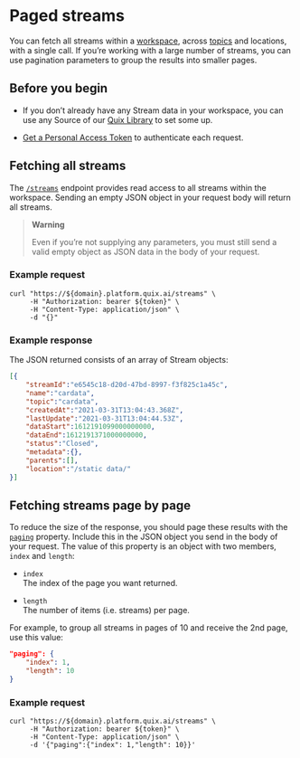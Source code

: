 # Paged streams

You can fetch all streams within a
[workspace](../../platform/definitions.md#_workspace), across
[topics](../../platform/definitions.md#_topics) and locations, with a
single call. If you’re working with a large number of streams, you can
use pagination parameters to group the results into smaller pages.

## Before you begin

  - If you don’t already have any Stream data in your workspace, you can
    use any Source of our [Quix
    Library](../../platform/samples/samples.md) to set some up.

  - [Get a Personal Access Token](authenticate.md)
    to authenticate each request.

## Fetching all streams

The [`/streams`](#) endpoint provides read access to all streams within
the workspace. Sending an empty JSON object in your request body will
return all streams.

> **Warning**
> 
> Even if you’re not supplying any parameters, you must still send a
> valid empty object as JSON data in the body of your request.

### Example request

``` shell
curl "https://${domain}.platform.quix.ai/streams" \
     -H "Authorization: bearer ${token}" \
     -H "Content-Type: application/json" \
     -d "{}"
```

### Example response

The JSON returned consists of an array of Stream objects:

``` json
[{
    "streamId":"e6545c18-d20d-47bd-8997-f3f825c1a45c",
    "name":"cardata",
    "topic":"cardata",
    "createdAt":"2021-03-31T13:04:43.368Z",
    "lastUpdate":"2021-03-31T13:04:44.53Z",
    "dataStart":1612191099000000000,
    "dataEnd":1612191371000000000,
    "status":"Closed",
    "metadata":{},
    "parents":[],
    "location":"/static data/"
}]
```

## Fetching streams page by page

To reduce the size of the response, you should page these results with
the [`paging`](#) property. Include this in the JSON object you send in
the body of your request. The value of this property is an object with
two members, `index` and `length`:

  - `index`  
    The index of the page you want returned.

  - `length`  
    The number of items (i.e. streams) per page.

For example, to group all streams in pages of 10 and receive the 2nd
page, use this value:

``` json
"paging": {
    "index": 1,
    "length": 10
}
```

### Example request

``` shell
curl "https://${domain}.platform.quix.ai/streams" \
     -H "Authorization: bearer ${token}" \
     -H "Content-Type: application/json" \
     -d '{"paging":{"index": 1,"length": 10}}'
```
